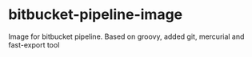 # bitbucket-pipeline-image
Image for bitbucket pipeline. Based on groovy, added git, mercurial and fast-export tool
